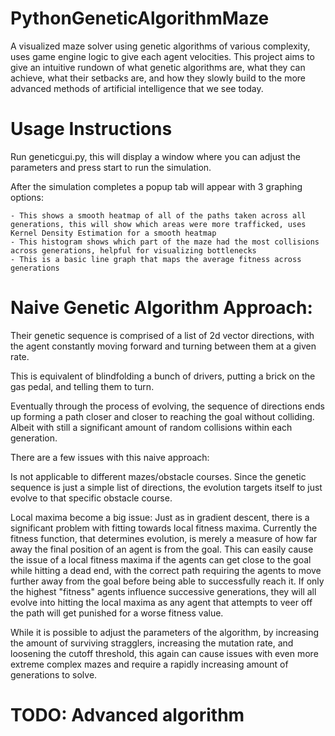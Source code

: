# PythonGeneticAlgorithmMaze
 A visualized maze solver using genetic algorithms of various complexity, uses game engine logic to give each agent velocities. This project aims to give an intuitive rundown of what genetic algorithms are, what they can achieve, what their setbacks are, and how they slowly build to the more advanced methods of artificial intelligence that we see today.

# Usage Instructions

Run geneticgui.py, this will display a window where you can adjust the parameters and press start to run the simulation.

After the simulation completes a popup tab will appear with 3 graphing options:

    - This shows a smooth heatmap of all of the paths taken across all generations, this will show which areas were more trafficked, uses Kernel Density Estimation for a smooth heatmap
    - This histogram shows which part of the maze had the most collisions across generations, helpful for visualizing bottlenecks
    - This is a basic line graph that maps the average fitness across generations

# Naive Genetic Algorithm Approach:

Their genetic sequence is comprised of a list of 2d vector directions, with the agent constantly moving forward and turning between them at a given rate.

This is equivalent of blindfolding a bunch of drivers, putting a brick on the gas pedal, and telling them to turn.

Eventually through the process of evolving, the sequence of directions ends up forming a path closer and closer to reaching the goal without colliding. Albeit with still a significant amount of random collisions within each generation.

There are a few issues with this naive approach:

Is not applicable to different mazes/obstacle courses. Since the genetic sequence is just a simple list of directions, the evolution targets itself to just evolve to that specific obstacle course.

Local maxima become a big issue: Just as in gradient descent, there is a significant problem with fitting towards local fitness maxima. Currently the fitness function, that determines evolution, is merely a measure of how far away the final position of an agent is from the goal. This can easily cause the issue of a local fitness maxima if the agents can get close to the goal while hitting a dead end, with the correct path requiring the agents to move further away from the goal before being able to successfully reach it. If only the highest "fitness" agents influence successive generations, they will all evolve into hitting the local maxima as any agent that attempts to veer off the path will get punished for a worse fitness value. 

While it is possible to adjust the parameters of the algorithm, by increasing the amount of surviving stragglers, increasing the mutation rate, and loosening the cutoff threshold, this again can cause issues with even more extreme complex mazes and require a rapidly increasing amount of generations to solve. 

# TODO: Advanced algorithm